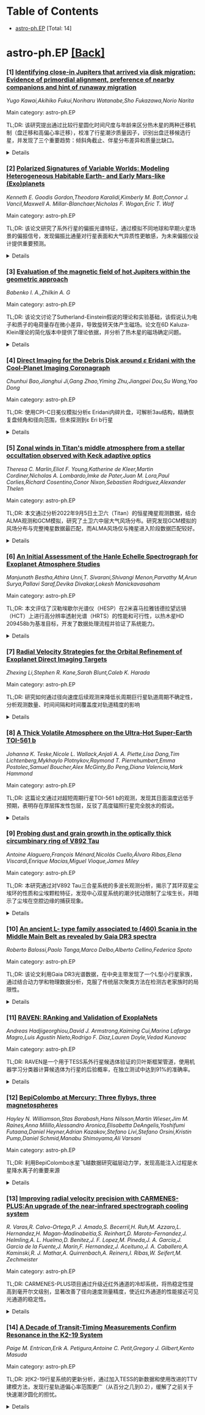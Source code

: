 <div id=toc></div>

# Table of Contents

- [astro-ph.EP](#astro-ph.EP) [Total: 14]


<div id='astro-ph.EP'></div>

# astro-ph.EP [[Back]](#toc)

### [1] [Identifying close-in Jupiters that arrived via disk migration: Evidence of primordial alignment, preference of nearby companions and hint of runaway migration](https://arxiv.org/abs/2509.16322)
*Yugo Kawai,Akihiko Fukui,Noriharu Watanabe,Sho Fukazawa,Norio Narita*

Main category: astro-ph.EP

TL;DR: 该研究提出通过比较行星圆化时间尺度与年龄来区分热木星的两种迁移机制（盘迁移和高偏心率迁移），校准了行星潮汐质量因子，识别出盘迁移候选行星，并发现了三个重要趋势：倾斜角截止、伴星分布差异和质量比缺口。


<details>
  <summary>Details</summary>
Motivation: 传统上使用恒星倾斜角来区分热木星的迁移机制存在局限性，因为低倾斜角不一定意味着盘迁移。本研究寻求一个更可靠的盘迁移代理指标，即当行星的圆化时间尺度超过其年龄时，高偏心率迁移无法完成，从而支持盘迁移机制。

Method: 基于500+个木星质量行星的偏心率分布经验校准了行星潮汐质量因子Q_p，然后计算圆化时间尺度τ_cir，识别出τ_cir > τ_age且偏心率e < 0.1的盘迁移候选行星。

Result: 校准得到Q_p=4.9^{+3.5}_{-2.5}×10^5，与太阳系木星一致；发现三个趋势：倾斜角在τ_cir ∼ τ_age处有明显截止；热木星中盘迁移候选行星周围更易发现伴星；在log q ∼ -3.2处可能存在盘迁移候选行星的缺失。

Conclusion: 圆化时间尺度是区分热木星迁移机制的有效指标，研究结果支持原行星盘的原初对齐，并暗示了盘迁移和高偏心率迁移在不同条件下的主导作用，质量比缺口可能反映了失控迁移过程。

Abstract: Two leading hypotheses for hot Jupiter migration are disk migration and
high-eccentricity migration (HEM). Stellar obliquity is commonly used to
distinguish them, as high obliquity often accompanies HEM. However, low
obliquity does not guarantee disk migration, due to possible spin-orbit
realignment or coplanar HEM. Seeking a proxy for disk migration, we investigate
the idea that when the circularization timescale of a planet on circular orbit
is longer than its age ($\tau_\mathrm{cir} > \tau_\mathrm{age}$), HEM would not
have had sufficient time to complete, favoring disk migration. We empirically
calibrate the reduced planetary tidal quality factor to be
$Q_\mathrm{p}=4.9^{+3.5}_{-2.5}\times10^5$ using the eccentricity distribution
of 500+ Jovian mass ($0.2M_\mathrm{J}<M_\mathrm{p}<13M_\mathrm{J}$) planets
with measured masses and radii, a value consistent with solar system Jupiter.
We then calculate $\tau_\mathrm{cir}$ and identify dozens of disk migration
candidates ($\tau_\mathrm{cir} > \tau_\mathrm{age}, \ e < 0.1$). These planets
show three notable trends. We first find a clear cutoff of obliquity at
$\tau_\mathrm{cir} \sim \tau_\mathrm{age}$, suggesting the primordial alignment
of protoplanetary disks. Secondly, we find that among hot Jupiters ($a<0.1$
au), nearby companions are preferentially found around disk migration
candidates, suggesting that either HEM dominates hot Jupiter formation, or disk
migration also disrupts nearby companions at short separations. Finally, we
find a possible dearth of disk migration candidates around mass ratio $\log q
\sim -3.2$, consistent with a similar dip suggested at longer orbits from
microlensing. The lack of planets across different orbital distance, if true,
could be interpreted as a hint of runaway migration.

</details>


### [2] [Polarized Signatures of Variable Worlds: Modeling Heterogeneous Habitable Earth- and Early Mars-like (Exo)planets](https://arxiv.org/abs/2509.16338)
*Kenneth E. Goodis Gordon,Theodora Karalidi,Kimberly M. Bott,Connor J. Vancil,Maxwell A. Millar-Blanchaer,Nicholas F. Wogan,Eric T. Wolf*

Main category: astro-ph.EP

TL;DR: 该论文研究了系外行星的偏振光谱特征，通过模拟不同地球和早期火星场景的偏振信号，发现偏振比通量对行星表面和大气异质性更敏感，为未来偏振仪设计提供重要预测。


<details>
  <summary>Details</summary>
Motivation: 当前多数系外行星宜居性模型将行星视为均匀或具有固定异质性的天体，但实际宜居行星应具有类似地球的时空变化特征。偏振测量作为矢量测量工具，能够增强对异质行星的表征能力。

Method: 模拟了从可见光到近红外的线性光谱偏振信号，考虑了不同波长和行星相位角，构建了多种地球场景和早期火星的偏振模型。

Result: 不同大气和表面特性导致不对称的相位曲线和可变光谱，偏振对异质性（如斑块云层和大陆移动）的敏感性高于通量测量。

Conclusion: 该模型为未来偏振仪（包括拟议的宜居世界观测站）的设计和观测计划提供了重要指导，有助于更好地表征异质系外行星。

Abstract: Determining the habitability of terrestrial exoplanets is a complex problem
that represents the next major step for the astrophysical community. The
majority of current models treat these planets as homogeneous or contain
heterogeneity that is constant in time. In reality, habitable exoplanets are
expected to contain atmospheric and surface heterogeneities similar to Earth,
with diurnal rotation, seasonal changes, and weather patterns resulting in
complex, time-dependent signatures. Due to its ability to measure light as a
vector, polarimetry provides an important tool that will enhance the
characterizations of heterogeneous worlds. Here we model the visible to
near-infrared linear spectropolarimetric signatures, as functions of wavelength
and planetary phase angle, of various heterogeneous Earth scenarios as well as
the first signals of an early wet and potentially habitable Mars. The
contributions from the different atmospheric and surface properties result in
asymmetric phase curves and variable spectra, with the polarization appearing
to be more sensitive than flux to heterogeneities such as patchy clouds and
continents moving into and out-of-view. Our models provide important
predictions of expected polarized and unpolarized signatures of heterogeneous
exoplanets that will help guide the designs and observing plans of future
polarimeters, including those proposed for the upcoming Habitable Worlds
Observatory.

</details>


### [3] [Evaluation of the magnetic field of hot Jupiters within the geometric approach](https://arxiv.org/abs/2509.16565)
*Babenko I. A.,Zhilkin A. G*

Main category: astro-ph.EP

TL;DR: 该论文讨论了Sutherland-Einstein假说的理论和实验基础，该假说认为电子和质子的电荷量存在微小差异，导致旋转天体产生磁场。论文在6D Kaluza-Klein理论的简化版本中提供了理论依据，并分析了热木星的磁场确定问题。


<details>
  <summary>Details</summary>
Motivation: 研究旋转天体磁场的起源机制，特别是基于Sutherland-Einstein假说，即基本粒子电荷不对称性可能导致天体磁场的产生。

Method: 采用6D Kaluza-Klein理论的简化版本，结合Kerr-Newman度规的推论，对Sutherland-Einstein假说进行理论论证。

Result: 分析表明，任何旋转的致密天体周围都会产生基本的偶极型磁场，但在实际天体中被感应电荷和电流所屏蔽和扭曲。

Conclusion: Sutherland-Einstein假说为天体磁场起源提供了可能的解释，特别是在热木星等强潮汐作用的天体中，磁场形成机制可能具有相似性。

Abstract: Theoretical and experimental foundations of the hypothesis about the origin
of the magnetic fields of the Earth and other astrophysical objects, proposed
in the early 20th century by W. Sutherland, A. Einstein, and independently by
Yu.S. Vladimirov, are discussed in the paper. According to this hypothesis, the
electric charges of the electron and proton slightly differ in magnitude,
leading to the emergence of a magnetic field in rotating astrophysical objects.
The theoretical justification of the Sutherland-Einstein hypothesis is
presented in a simplified version of the 6D Kaluza-Klein theory, taking into
account the consequences of the Kerr-Newman metric. The analysis shows that a
fundamental dipole-type magnetic field should arise around any massive rotating
body. However, in real astrophysical objects, such a field is largely screened
and distorted by induced charges and currents. As an application, we consider
the problem of determining the magnetic fields of hot Jupiters, since the
strong tidal effects in these giant exoplanets should result in approximately
similar screening mechanisms.

</details>


### [4] [Direct Imaging for the Debris Disk around $ε$ Eridani with the Cool-Planet Imaging Coronagraph](https://arxiv.org/abs/2509.16761)
*Chunhui Bao,Jianghui Ji,Gang Zhao,Yiming Zhu,Jiangpei Dou,Su Wang,Yao Dong*

Main category: astro-ph.EP

TL;DR: 使用CPI-C日冕仪模拟分析ε Eridani内碎片盘，可解析3au结构，精确恢复盘倾角和径向范围，但未探测到ε Eri b行星


<details>
  <summary>Details</summary>
Motivation: 研究下一代日冕仪探测附近行星系统中冷尘埃的能力，分析ε Eri系统盘结构和潜在行星-盘相互作用

Method: 使用MCFOST辐射传输代码生成三个不同倾角和径向范围的盘模型合成散射光图像和光谱能量分布，与CPI-C预期性能对比

Result: CPI-C可解析~3au结构，比现有HST/STIS和Spitzer/IRS观测分辨率更高，恢复的倾角和径向范围与输入模型匹配良好

Conclusion: CPI-C能精确约束盘几何结构，偏振方法可能探测到ε Eri b反射光，展示了下一代日冕仪探测附近行星系统冷尘埃的能力

Abstract: We analyze the inner debris disk around $\epsilon$ Eridani using simulated
observations with the Cool-Planet Imaging Coronagraph (CPI-C). Using the
radiative transfer code MCFOST, we generate synthetic scattered-light images
and spectral energy distributions for three disk models that differ in
inclination and radial extent, and compare these results with the anticipated
performance of CPI-C. CPI-C can resolve disk structures down to $\sim$3 au,
offering substantially finer spatial resolution than existing HST/STIS and
Spitzer/IRS observations. Recovered inclinations and radial extents closely
match the input models, constraining the disk geometry and informing potential
planet-disk interactions in the $\epsilon$ Eri system. Although the cold
Jupiter-like planet $\epsilon$ Eri b is not detected in our simulations,
polarimetric methods may enable detection of its reflected light. These results
highlight the capability of next-generation coronagraphs to probe cold dust in
nearby planetary systems.

</details>


### [5] [Zonal winds in Titan's middle atmosphere from a stellar occultation observed with Keck adaptive optics](https://arxiv.org/abs/2509.16937)
*Theresa C. Marlin,Eliot F. Young,Katherine de Kleer,Martin Cordiner,Nicholas A. Lombardo,Imke de Pater,Juan M. Lora,Paul Corlies,Richard Cosentino,Conor Nixon,Sebastien Rodriguez,Alexander Thelen*

Main category: astro-ph.EP

TL;DR: 本文通过分析2022年9月5日土卫六（Titan）的恒星掩星观测数据，结合ALMA观测和GCM模拟，研究了土卫六中层大气风场分布。研究发现GCM模拟的风场分布与完整掩星数据最匹配，而ALMA风场仅与掩星进入阶段数据匹配较好。


<details>
  <summary>Details</summary>
Motivation: 研究土卫六中层大气风场分布，验证ALMA观测和GCM模拟在预测大气动力学方面的准确性，特别是在土卫六大气环流研究中的应用价值。

Method: 使用Keck/NIRC2望远镜观测土卫六的恒星掩星事件，构建掩星前向模型，利用Huygens探测器测量的温度剖面，结合ALMA观测和GCM模拟的风场数据进行图像扭曲模拟，并与实际观测数据对比。

Result: GCM模拟的风场分布与完整掩星数据匹配最佳，ALMA风场仅与掩星进入阶段数据匹配较好。数据支持北半球夏季末期南半球存在更强风场的结论。

Conclusion: GCM模拟在预测土卫六中层大气风场方面表现优于ALMA观测，研究结果有助于理解土卫六大气环流特征，特别是在季节变化背景下的风场分布规律。

Abstract: We present spatially resolved Keck/NIRC2 images of a stellar occultation by
Titan on September 5, 2022 and compare them to predictions from concurrent ALMA
observations and a suite of General Circulation Model (GCM) simulations. ALMA
data and GCM simulations can predict middle atmosphere zonal wind
distributions, which in turn produce diagnostic occultation image sequences. We
construct an occultation forward model using the temperature profile measured
by the Huygens Atmospheric Structure Instrument, which is then distorted using
latitudinal zonal wind profiles from the ALMA data or GCM simulations. The
occultation forward model yields simulated light distributions around Titan's
limb, which we compare directly to the light distributions observed during the
occultation. The GCM zonal wind profile corresponding to slightly before the
time of the stellar occultation provides the best overall match to the data.
The ALMA wind profile provides the best match to the occultation data when only
the ingress data were considered, but is not the best match when data from
ingress and egress are combined. Our data support the presence of stronger
winds in the southern hemisphere during late northern summer.

</details>


### [6] [An Initial Assessment of the Hanle Echelle Spectrograph for Exoplanet Atmosphere Studies](https://arxiv.org/abs/2509.17142)
*Manjunath Bestha,Athira Unni,T. Sivarani,Shivangi Menon,Parvathy M,Arun Surya,Pallavi Saraf,Devika Divakar,Lokesh Manickavasaham*

Main category: astro-ph.EP

TL;DR: 本文评估了汉勒埃歇尔光谱仪（HESP）在2米喜马拉雅钱德拉望远镜（HCT）上进行高分辨率透射光谱（HRTS）的性能和可行性，以热木星HD 209458b为基准目标，开发了数据处理流程并验证了系统能力。


<details>
  <summary>Details</summary>
Motivation: 虽然大多数系外行星大气探测依赖空间望远镜，但地面高分辨率透射光谱能解析单个原子特征，本文旨在测试HESP-HCT系统在这方面的性能。

Method: 使用R=30,000分辨率的HESP观测HD 209458b的一次凌星事件，开发了基于Python的半自动数据处理流程，包括大气污染修正和恒星径向速度校正。

Result: 最终达到的信噪比和光谱稳定性允许探测0.1%级别的特征，验证了HESP-HCT系统获取高分辨率透射光谱的操作能力。

Conclusion: 本研究建立了方法论并证明了HESP-HCT系统在高分辨率透射光谱观测方面的可行性，为未来类似研究奠定了基础。

Abstract: Transmission spectroscopy is an effective technique for probing exoplanetary
atmospheres. While most observations have relied on space facilities such as
HST and JWST, ground-based high-resolution transmission spectroscopy (HRTS) has
also provided valuable insights by resolving individual atomic features. In
this work, we present an initial performance assessment and feasibility test of
the Hanle Echelle Spectrograph (HESP) on the 2 m Himalayan Chandra Telescope
(HCT) for HRTS. As a benchmark, we observed the hot Jupiter HD 209458b during a
single transit at a resolution of R = 30,000. We developed a Python-based,
semi-automated data reduction and analysis pipeline that includes corrections
for telluric contamination and stellar radial velocity shifts. The final
achieved signal-to-noise ratio and spectral stability allow us to probe for
features at the 0.1% level. This work establishes a methodology and
demonstrates the operational capability of the HESP-HCT for obtaining
high-resolution transmission spectra.

</details>


### [7] [Radial Velocity Strategies for the Orbital Refinement of Exoplanet Direct Imaging Targets](https://arxiv.org/abs/2509.17169)
*Zhexing Li,Stephen R. Kane,Sarah Blunt,Caleb K. Harada*

Main category: astro-ph.EP

TL;DR: 研究如何通过径向速度后续观测来降低长周期巨行星轨道周期不确定性，分析观测数量、时间间隔和时间覆盖度对轨道精度的影响


<details>
  <summary>Details</summary>
Motivation: 长周期巨行星的轨道周期不确定性较大，影响直接成像测量的精度，需要径向速度后续观测来提高轨道参数的精确度

Method: 通过模拟分析三个变量对轨道周期不确定性的影响：未来观测数量、过去与未来数据的时间间隔、以及即将进行的观测时间覆盖度

Result: 观测的轨道相位对减少周期不确定性起重要作用；在特定时间段内过度频繁观测价值有限；无严格截止时间时时间间隔最重要，有严格截止时间时尽早开始观测效果更好

Conclusion: 为规划高效径向速度后续观测活动提供实用指导，以最大化未来空间直接成像任务的科学产出

Abstract: Many potential direct imaging candidates suffer from large orbital period
uncertainties, leading to challenges in accurate predictions of future orbital
positions and imprecise direct imaging measurements of planetary parameters. To
improve the precision in orbital properties, precursor radial velocity (RV)
follow-up observations for selected candidates are essential. This study
examines the impact of three variables on the orbital period uncertainties of
long-period giant planets: the number of future observations, the temporal gap
between past and future data, and the temporal coverage of upcoming
observations. Our simulations indicate that the orbital phases at which future
RV observations are acquired play a significant role in reducing period
uncertainties. Additionally, observing too frequently within a given time frame
adds limited value to the program once a certain number of observations has
been achieved. The temporal gap proves to be the most important factor when
there is no strict end time to the observing campaign. However, if a strict end
time is set, starting observations earlier yields improved reductions in
orbital period uncertainty. These insights offer practical guidance for
planning efficient RV follow-up campaigns to maximize the science yield of
future space-based direct imaging missions.

</details>


### [8] [A Thick Volatile Atmosphere on the Ultra-Hot Super-Earth TOI-561 b](https://arxiv.org/abs/2509.17231)
*Johanna K. Teske,Nicole L. Wallack,Anjali A. A. Piette,Lisa Dang,Tim Lichtenberg,Mykhaylo Plotnykov,Raymond T. Pierrehumbert,Emma Postolec,Samuel Boucher,Alex McGinty,Bo Peng,Diana Valencia,Mark Hammond*

Main category: astro-ph.EP

TL;DR: 这篇论文通过对超短周期行星TOI-561 b的观测，发现其日面温度远低于预期，表明存在厚层挥发性包层，反驳了高度辐照行星完全脱水的假说。


<details>
  <summary>Details</summary>
Motivation: 研究超短周期行星是否真的完全失去大气层，验证这些行星是否可能保留挥发性物质。

Method: 使用JWST/NIRSpec望远镜对TOI-561 b进行3-5微米波段的日面发射光谱观测。

Result: 观测数据显示TOI-561 b的日面温度远低于裸岩表面的预期温度（约3000K），表明存在厚层挥发性包层。

Conclusion: 高度辐照的行星可能不会完全失去大气层，行星尺度的岩浆海洋可以保留大量挥发性物质，这为通过大气研究超热超级地球的地球物理学开辟了新途径。

Abstract: Ultra-short period (USP) exoplanets -- with $R_p \leq 2~$R$_{\oplus}$ and
periods $\leq$1 day -- are expected to be stripped of volatile atmospheres by
intense host star irradiation, which is corroborated by their nominal bulk
densities and previous eclipse observations consistent with bare rock surfaces.
However, a few USP planets appear anomalously under-dense relative to an
Earth-like composition, suggesting an exotic interior structure (e.g.,
core-less) or a volatile-rich secondary atmosphere increasing their apparent
radius. Here we present the first dayside emission spectrum of the low density
(4.3$\pm$0.4 g~cm$^{-3}$) ultra-short period planet TOI-561 b, which orbits an
iron-poor, alpha-rich, $\sim$10 Gyr old thick disk star. Our 3-5 $\mu$m
JWST/NIRSpec observations demonstrate the dayside of TOI-561 b is inconsistent
with a bare-rock surface at high statistical significance, suggesting instead a
thick volatile envelope that is cooling the dayside to well below the
$\sim$3000 K expected in the bare rock or thin atmosphere case. These results
reject the popular hypothesis of complete atmospheric desiccation for highly
irradiated exoplanets and support predictions that planetary-scale magma oceans
can retain substantial reservoirs of volatiles, opening the geophysical study
of ultra-hot super-Earths through the lens of their atmospheres.

</details>


### [9] [Probing dust and grain growth in the optically thick circumbinary ring of V892 Tau](https://arxiv.org/abs/2509.17424)
*Antoine Alaguero,François Ménard,Nicolás Cuello,Álvaro Ribas,Elena Viscardi,Enrique Macías,Miguel Vioque,James Miley*

Main category: astro-ph.EP

TL;DR: 本研究通过对V892 Tau三合星系统的多波长观测分析，揭示了其环双星尘埃环的性质和尘埃颗粒特征，发现中心双星系统的潮汐扰动限制了尘埃生长，并暗示了尘埃在空腔边缘的捕获现象。


<details>
  <summary>Details</summary>
Motivation: 年轻恒星中相当比例属于多星系统，理解多星系统中的行星形成过程对于认识全球系外行星种群至关重要。本研究旨在约束V892 Tau三合星系统中尘埃环的性质和特征。

Method: 基于ALMA和VLA的0.9mm至9.8mm多波长观测数据，首先研究光谱指数的空间变化，然后采用3D全辐射传输计算来约束环的几何结构和尘埃颗粒性质的径向依赖性。

Result: 光谱指数分析显示中心双星附近存在非尘埃发射，而尘埃环在3.0mm以下可能保持光学厚。辐射传输分析得到的模型在所有波长上都与观测强度一致，尘埃表面密度和温度随半径增加而减小，最大颗粒尺寸为0.2cm，分布指数为-3.5。

Conclusion: 结果表明尘埃颗粒的破碎速度不超过8m/s，虽然存在尘埃在空腔边缘的捕获现象，但中心双星的潮汐扰动限制了环内尘埃的生长，这突显了需要进一步约束多星系统中行星形成效率的重要性。

Abstract: A considerable proportion of young stars belong to multiple star systems.
Constraining the planet formation processes in multiple stellar systems is then
key to understand the global exoplanet population. This study focuses on
investigating the dust reservoir within the triple system V892 Tau. Our
objective is to establish constraints on the properties and characteristics of
the dust present in the system's circumbinary ring. Based on archival ALMA and
VLA data from 0.9 mm to 9.8 mm, we present a multi-wavelength analysis of the
ring of V892 Tau. We first studied the spatial variation of the spectral index,
before employing 3D full radiative transfer calculations to constrain the
ring's geometry and the radial dependence of the dust grain properties.
Spectral indices are consistent with non-dust emission in the vicinity of the
central binary, and with dust emission in the ring likely remaining optically
thick up to 3.0 mm. Our radiative transfer analysis supports these
interpretations, yielding a model that reproduces the observed intensities
within the 1-sigma uncertainties across all wavelengths. The resulting dust
surface density and temperature profiles both decrease with increasing radius,
and are in agreement with values reported in the literature. Maximum grain
sizes are constrained to 0.2 cm, with a size distribution power-law index -3.5.
These results imply that the dust grain fragmentation velocity does not exceed
8 m/s. Whilst our results suggest dust trapping at the cavity edge, they also
suggest that tidal perturbations triggered by the central binary limit grain
growth within the ring. This highlights the need to further constrain planet
formation efficiency in multiple stellar systems, a goal that may be advanced
by applying the methodology of this work to a wider sample of systems.

</details>


### [10] [An ancient L- type family associated to (460) Scania in the Middle Main Belt as revealed by Gaia DR3 spectra](https://arxiv.org/abs/2509.17642)
*Roberto Balossi,Paolo Tanga,Marco Delbo,Alberto Cellino,Federica Spoto*

Main category: astro-ph.EP

TL;DR: 该论文利用Gaia DR3光谱数据，在中央主带发现了一个L型小行星家族，通过结合动力学和物理数据分析，克服了传统层次聚类方法在检测古老家族时的局限性。


<details>
  <summary>Details</summary>
Motivation: 传统层次聚类方法在识别重叠家族、排除干扰物和检测古老结构方面存在困难，需要结合光谱数据来改进小行星家族识别。

Method: 使用Gaia DR3可见光反射光谱数据，通过颜色分类法和光谱相似性评估，结合动力学分析来识别小行星家族成员。

Result: 在中央主带发现了一个以(460) Scania为最大成员的L型小行星家族，估计年龄约10亿年，并通过统计验证和数值模拟得到证实。

Conclusion: 结合动力学和物理数据能更好地表征小行星家族，L型家族可能保留早期原行星盘特性，需要更多光谱数据来澄清其起源。

Abstract: Asteroid families are typically identified using hierarchical clustering
methods (HCM) in the proper element phase space. However, these methods
struggle with overlapping families, interlopers, and the detection of older
structures. Spectroscopic data can help overcome these limitations. The Gaia
Data Release 3 (DR3) contains reflectance spectra at visible wavelengths for
60,518 asteroids over the range between 374-1034 nm, representing a large
sample that is well suited to studies of asteroid families. Using Gaia
spectroscopic data, we investigate a region in the central Main Belt centered
around 2.72 AU, known for its connection to L- type asteroids. Conflicting
family memberships reported by different HCM implementations underscore the
need for an independent dynamical analysis of this region. We determine family
memberships by applying a color taxonomy derived from Gaia data and by
assessing the spectral similarity between candidate members and the template
spectrum of each family. We identify an L- type asteroid family in the central
Main Belt, with (460) Scania as its largest member. Analysis of the family's
V-shape indicates that it is relatively old, with an estimated age of
approximately 1 Gyr, which likely explains its non detection by the HCM. The
family's existence is supported by statistical validation, and its distribution
in proper element space is well reproduced by numerical simulations.
Independent evidence from taxonomy, polarimetry, and spin-axis obliquities
consistently supports the existence of this L- type family. This work
highlights the value of combining dynamical and physical data to characterize
asteroid families and raises questions about the origin of L- type families,
potentially linked to primordial objects retaining early protoplanetary disk
properties. Further spectroscopic data are needed to clarify these families.

</details>


### [11] [RAVEN: RAnking and Validation of ExoplaNets](https://arxiv.org/abs/2509.17645)
*Andreas Hadjigeorghiou,David J. Armstrong,Kaiming Cui,Marina Lafarga Magro,Luis Agustín Nieto,Rodrigo F. Díaz,Lauren Doyle,Vedad Kunovac*

Main category: astro-ph.EP

TL;DR: RAVEN是一个用于TESS系外行星候选体验证的贝叶斯框架管道，使用机器学习分类器计算候选体为行星的后验概率，在独立测试中达到91%的准确率。


<details>
  <summary>Details</summary>
Motivation: 开发自动化验证管道来高效处理TESS望远镜产生的大量系外行星候选体，区分真正的行星与各种虚假信号。

Method: 使用梯度提升决策树和高斯过程分类器，结合合成训练集（模拟行星和8种虚假信号场景）和真实TESS候选体数据，在贝叶斯框架下计算后验概率。

Result: 在所有虚假信号场景下AUC得分>97%，在1361个预分类TOI上总体准确率91%，概率阈值为0.9时精确度97%、召回率66%。

Conclusion: RAVEN管道能有效自动化验证TESS系外行星候选体，已作为云托管应用公开发布，便于科学社区使用。

Abstract: We present RAVEN, a newly developed vetting and validation pipeline for TESS
exoplanet candidates. The pipeline employs a Bayesian framework to derive the
posterior probability of a candidate being a planet against a set of False
Positive (FP) scenarios, through the use of a Gradient Boosted Decision Tree
and a Gaussian Process classifier, trained on comprehensive synthetic training
sets of simulated planets and 8 astrophysical FP scenarios injected into TESS
lightcurves. These training sets allow large scale candidate vetting and
performance verification against individual FP scenarios. A Non-Simulated FP
training set consisting of real TESS candidates caused primarily by stellar
variability and systematic noise is also included. The machine learning derived
probabilities are combined with scenario specific prior probabilities,
including the candidates' positional probabilities, to compute the final
posterior probabilities. Candidates with a planetary posterior probability
greater than 99% against each FP scenario and whose implied planetary radius is
less than 8$R_{\oplus}$ are considered to be statistically validated by the
pipeline. In this first version, the pipeline has been developed for candidates
with a lightcurve released from the TESS Science Processing Operations Centre,
an orbital period between 0.5 and 16 days and a transit depth greater than
300ppm. The pipeline obtained area-under-curve (AUC) scores > 97% on all FP
scenarios and > 99% on all but one. Testing on an independent external sample
of 1361 pre-classified TOIs, the pipeline achieved an overall accuracy of 91%,
demonstrating its effectiveness for automated ranking of TESS candidates. For a
probability threshold of 0.9 the pipeline reached a precision of 97% with a
recall score of 66% on these TOIs. The RAVEN pipeline is publicly released as a
cloud-hosted app, making it easily accessible to the community.

</details>


### [12] [BepiColombo at Mercury: Three flybys, three magnetospheres](https://arxiv.org/abs/2509.17872)
*Hayley N. Williamson,Stas Barabash,Hans Nilsson,Martin Wieser,Jim M. Raines,Anna Milillo,Alessandro Aronica,Elisabetta DeAngelis,Yoshifumi Futaana,Daniel Heyner,Adrian Kazakov,Stefano Livi,Stefano Orsini,Kristin Pump,Daniel Schmid,Manabu Shimoyama,Ali Varsani*

Main category: astro-ph.EP

TL;DR: 利用BepiColombo水星飞越数据研究磁层动力学，发现高能注入过程是水星降水离子的重要来源


<details>
  <summary>Details</summary>
Motivation: 研究水星磁层动力学，特别是通过BepiColombo任务的前三次水星飞越来了解磁层边界层和离子注入过程

Method: 使用水星行星轨道器(MPO)上SERENA包中的微型离子降水分析仪(MIPA)收集数据，分析三次不同特征的飞越过程

Result: 首次飞越观测到低纬度边界层和约1keV离子；第二、三次飞越观测到高达14keV的离子，包括损失锥内新注入的降水离子；第三次飞越高时间分辨率数据显示与爆发性体流一致的10秒变化

Conclusion: MIPA数据证明高能注入过程是水星降水离子的重要来源，首次在该区域观测到此类现象

Abstract: We examine the first three BepiColombo Mercury flybys Using data from the
Miniature Ion Precipitation Analyzer (MIPA), an ion mass analyzer in the Search
for Exospheric Refilling and Natural Abundances (SERENA) package on the Mercury
Planetary Orbiter (MPO) designed to study magnetospheric dynamics. These flybys
all passed from dusk to dawn through the nightside equatorial region but were
noticeably different from each other. In the first flyby, we observe a low
latitude boundary layer and $\sim$1 keV ions near closest approach. For flybys
2 and 3 we see ions up to 14 keV in the same location, including freshly
injected precipitating ions inside the loss cone. High time resolution data
from flyby 3 show variations consistent with bursty bulk flows 10s long and
occurring over $\sim30$s periods, the first such observation in this region.
MIPA data demonstrate that high-energy injection processes are an important
source of precipitation ions at Mercury.

</details>


### [13] [Improving radial velocity precision with CARMENES-PLUS:An upgrade of the near-infrared spectrograph cooling system](https://arxiv.org/abs/2509.17966)
*R. Varas,R. Calvo-Ortega,P. J. Amado,S. Becerril,H. Ruh,M. Azzaro,L. Hernandez,H. Magan-Madinabeitia,S. Reinhart,D. Maroto-Fernandez,J. Helmling,A. L. Huelmo,D. Benitez,J. F. Lopez,M. Pineda,J. A. Garcia,J. Garcia de la Fuente,J. Marin,F. Hernandez,J. Aceituno,J. A. Caballero,A. Kaminski,R. J. Mathar,A. Quirrenbach,A. Reiners,I. Ribas,W. Seifert,M. Zechmeister*

Main category: astro-ph.EP

TL;DR: CARMENES-PLUS项目通过升级近红外通道的冷却系统，将热稳定性提高到毫开尔文级别，显著改善了径向速度测量精度，使近红外通道的性能接近可见光通道的稳定性。


<details>
  <summary>Details</summary>
Motivation: CARMENES光谱仪旨在探测围绕晚型矮星的低质量行星，需要高精度的径向速度测量。近红外通道在140K的低温下运行，实现毫开尔文级别的热稳定性面临重大工程挑战。

Method: 将冷却系统从间断流动升级为连续流动配置，安装自动真空系统、比例控制阀和压力调节系统，以减少热波动并增强长期稳定性。

Result: 升级后近红外通道的本征径向速度精度达到0.67米/秒，改善了近2米/秒；夜间零点稳定性散射从6.1米/秒降至3.9米/秒；慢速旋转恒星的散射中值从8.8米/秒降至6.7米/秒。

Conclusion: 热控制升级显著提升了近红外通道的径向速度性能，使其更接近可见光通道的稳定性，增强了CARMENES探测M矮星周围系外行星的能力。

Abstract: CARMENES is a dual-channel high-resolution spectrograph at the 3.5 m Calar
Alto telescope designed to detect low-mass planets around late-type dwarfs by
measuring their radial velocities (RVs). High thermal stability in both the
visible (VIS) and near infrared channels is essential to achieve the precision
required for these measurements. In particular, stabilising the NIR channel to
the millikelvin level, which operates at cryogenic temperatures (140 K), poses
significant engineering challenges.The CARMENES-PLUS project was initiated to
improve the instruments intrinsic RV precision. In this article, we focus on
the thermal stability improvements made to the NIR channels cooling system. The
NIR cooling system was originally conceived to operate with a discontinuous
flow of cryogenic nitrogen gas. As part of CARMENES-PLUS, this was upgraded to
a continuous flow configuration. Additional changes included the installation
of an automatic vacuum system, a proportional control valve, and a pressure
regulation system. These upgrades were designed to reduce thermal fluctuations
and enhance long-term stability. The implemented upgrades significantly
improved the intrinsic RV precision of the NIR channel. We quantified this
improvement using Fabry Perot calibration spectra, obtaining an intrinsic RV
precision of 0.67 ms after the interventions, an improvement of nearly 2 ms .
We also assessed the stability of the nightly zero points, finding a reduced
scatter of 3.9 ms post upgrade, compared to 6.1 ms before. For a sample of
slowly rotating stars (vsin i below 2 kms), the median scatter decreased from
8.8 ms to 6.7 ms after the upgrades. These results demonstrate that the thermal
control upgrades introduced in CARMENES PLUS have enhanced the NIR channels RV
performance, bringing it closer to the VIS channels stability and reinforcing
CARMENES capabilities for exoplanet detection around M dwarfs.

</details>


### [14] [A Decade of Transit-Timing Measurements Confirm Resonance in the K2-19 System](https://arxiv.org/abs/2509.18031)
*Paige M. Entrican,Erik A. Petigura,Antoine C. Petit,Gregory J. Gilbert,Kento Masuda*

Main category: astro-ph.EP

TL;DR: 对K2-19行星系统的更新分析，通过加入TESS的新数据和使用改进的TTV建模方法，发现行星轨道偏心率范围更广（从百分之几到0.2），缓解了之前关于快速潮汐圆化的担忧。


<details>
  <summary>Details</summary>
Motivation: 之前的分析报告K2-19 b和c行星有约0.20的偏心率，但这样的高值会导致最内层行星d的轨道快速衰减，需要重新评估系统的动力学稳定性。

Method: 使用包含TESS八个新凌星时间的扩展数据集（时间基线从3年延长到10年），并采用梯度感知的TTV建模代码进行分析。

Result: 确认系统处于共振状态且具有小的天平动幅度，但偏心率约束范围更广（从百分之几到0.2），而不是之前报告的固定高值。

Conclusion: 修订后的偏心率值缓解了快速潮汐圆化的担忧，支持系统的长期动力学稳定性。

Abstract: K2-19 is a star, slightly smaller than the Sun, that hosts three transiting
planets. Two of these, K2-19 b and c, are between the size of Neptune and
Saturn and have orbital periods near a 3:2 commensurability, and exhibit strong
transit-timing variations (TTVs). A previous TTV analysis reported moderate
eccentricities of $\approx0.20 \pm0.03$ for the two planets, but such high
values would imply rapid orbital decay for the innermost planet d. Here, we
present an updated analysis that includes eight new transit times from TESS,
which extends the time baseline from three years to a decade, and employ a
gradient-aware TTV modeling code. We confirm that the system resides in
resonance with a small libration amplitude, but find a broader constraints on
eccentricity that range from a few percent up to 0.2. These revised
eccentricities alleviate previous concerns regarding rapid tidal
circularization and support the long-term dynamical stability of the system.

</details>
